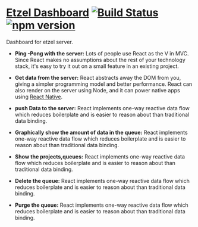 # [Etzel Dashboard](https://facebook.github.io/react/) [![Build Status](https://travis-ci.org/facebook/react.svg?branch=0.14-stable)](https://travis-ci.org/facebook/react) [![npm version](https://badge.fury.io/js/react.svg)](http://badge.fury.io/js/react)

Dashboard for etzel server.

* **Ping -Pong with the server:** Lots of people use React as the V in MVC. Since React makes no assumptions about the rest of your technology stack, it's easy to try it out on a small feature in an existing project.
* **Get data from the server:** React abstracts away the DOM from you, giving a simpler programming model and better performance. React can also render on the server using Node, and it can power native apps using [React Native](https://facebook.github.io/react-native/).
* **push Data to the server:** React implements one-way reactive data flow which reduces boilerplate and is easier to reason about than traditional data binding.

* **Graphically show the amount of data in the queue:** React implements one-way reactive data flow which reduces boilerplate and is easier to reason about than traditional data binding.

* **Show the projects,queues:** React implements one-way reactive data flow which reduces boilerplate and is easier to reason about than traditional data binding.
* **Delete the queue:** React implements one-way reactive data flow which reduces boilerplate and is easier to reason about than traditional data binding.
* **Purge the queue:** React implements one-way reactive data flow which reduces boilerplate and is easier to reason about than traditional data binding.
